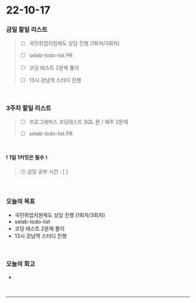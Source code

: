 # 22-10-17

### 금일 할일 리스트
> - [ ]  국민취업지원제도 상담 진행 (1회차/3회차)
>
> - [ ]  selab-todo-list PR
>
> - [ ]  코딩 테스트 2문제 풀이 
>
> - [ ]  13시 강남역 스터디 진행

<br/>

### 3주차 할일 리스트  

> - [ ]  프로그래머스 코딩테스트 SQL 문 / 매주 2문제  
>
> - [ ]  selab-todo-list PR

<br/>

❗ **1일 1커밋은 필수** ❗
> 🕒 금일 공부 시간 :  [  ]
  
<br/>

### 오늘의 목표
- 국민취업지원제도 상담 진행 (1회차/3회차)
- selab-todo-list
- 코딩 테스트 2문제 풀이
- 13시 강남역 스터디 진행

<br>

### 오늘의 회고
- 


<br/>

------------  